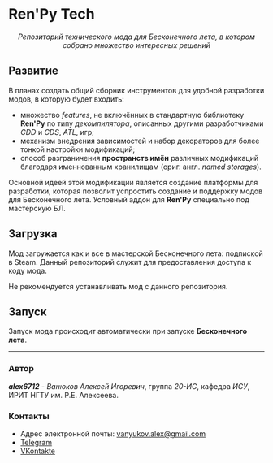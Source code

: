 # Ren'Py Tech

<p align="center">
    <em>Репозиторий технического мода для Бесконечного лета, в котором собрано множество интересных решений</em>
</p>

## Развитие

В планах создать общий сборник инструментов для удобной разработки модов, в которую будет
входить:
* множество _features_, не включённых в стандартную библиотеку **Ren'Py** по типу _декомпилятора_,
описанных другими разработчиками _CDD_ и _CDS_, _ATL_, игр;
* механизм внедрения зависимостей и набор декораторов для более тонкой настройки модификаций;
* способ разграничения **пространств имён** различных модификаций благодаря именнованным хранилищам
(ориг. англ. _named storages_).

Основной идеей этой модификации является создание платформы для разработки, которая позволит
успростить создание и поддержку модов для Бесконечного лета. Условный аддон для **Ren'Py** специально
под мастерскую БЛ.

## Загрузка

Мод загружается как и все в мастерской Бесконечного лета: подпиской в Steam.
Данный репозиторий служит для предоставления доступа к коду мода.

Не рекомендуется устанавливать мод с данного репозитория.

## Запуск

Запуск мода происходит автоматически при запуске **Бесконечного лета**.

***

### Автор

_**alex6712**_ - _Ванюков Алексей Игоревич_, группа _20-ИС_, кафедра _ИСУ_, ИРИТ НГТУ им. Р.Е. Алексеева.

### Контакты

* Адрес электронной почты: vanyukov.alex@gmail.com
* [Telegram](https://t.me/Eclipse6712)
* [VKontakte](https://vk.com/zerolevelmath)
